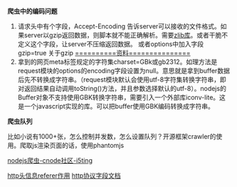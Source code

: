**爬虫中的编码问题**

1. 请求头中有个字段，Accept-Encoding 告诉server可以接收的文件格式。如果server以gzip返回数据，则脚本就不能正确解析。需要[zlib库](https://cnodejs.org/topic/532269f4d7ede09c72000a88)。或者干脆不定义这个字段，让server不压缩返回数据。
或者options中加入字段gzip=true
    关于gzip [==========资料===============](https://www.douban.com/note/270480725/)
2. 拿到的网页meta标签规定的字符集charset=GBk或gb2312。如理方法是request模块的options的encoding字段设置为null。意思就是拿到buffer数据后先不转换成字符串。（request模块默认会使用utf-8字符集转换字符串，即对返回结果自动调用toString()方法，并且参数选择默认的utf-8）。nodejs的Buffer对象不支持使用GBK转换字符串，需要引入一个外部库iconv-lite。这是一个javascript实现的库。可以把buffer使用GBK编码转换成字符串。


**爬虫队列**

比如小说有1000+张，怎么控制并发数，怎么设置队列？开源框架crawler的使用。爬取js渲染页面的话，使用phantomjs

[nodejs爬虫-cnode社区-i5ting](https://cnodejs.org/topic/57c529cf9b447b634391c814)

[http头信息referer作用](http://www.zhaoyoucai.com/33.html)
[http协议字段文档](https://tools.ietf.org/html/rfc7231)